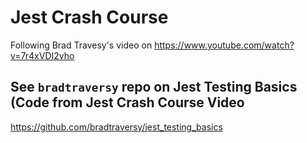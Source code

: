 # Jest Crash Course
Following Brad Travesy's video on https://www.youtube.com/watch?v=7r4xVDI2vho

## See ```bradtraversy``` repo on Jest Testing Basics (Code from Jest Crash Course Video
https://github.com/bradtraversy/jest_testing_basics

